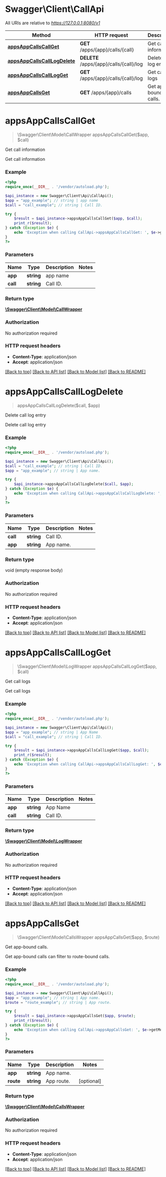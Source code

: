# Swagger\Client\CallApi

All URIs are relative to *https://127.0.0.1:8080/v1*

Method | HTTP request | Description
------------- | ------------- | -------------
[**appsAppCallsCallGet**](CallApi.md#appsAppCallsCallGet) | **GET** /apps/{app}/calls/{call} | Get call information
[**appsAppCallsCallLogDelete**](CallApi.md#appsAppCallsCallLogDelete) | **DELETE** /apps/{app}/calls/{call}/log | Delete call log entry
[**appsAppCallsCallLogGet**](CallApi.md#appsAppCallsCallLogGet) | **GET** /apps/{app}/calls/{call}/log | Get call logs
[**appsAppCallsGet**](CallApi.md#appsAppCallsGet) | **GET** /apps/{app}/calls | Get app-bound calls.


# **appsAppCallsCallGet**
> \Swagger\Client\Model\CallWrapper appsAppCallsCallGet($app, $call)

Get call information

Get call information

### Example
```php
<?php
require_once(__DIR__ . '/vendor/autoload.php');

$api_instance = new Swagger\Client\Api\CallApi();
$app = "app_example"; // string | app name
$call = "call_example"; // string | Call ID.

try {
    $result = $api_instance->appsAppCallsCallGet($app, $call);
    print_r($result);
} catch (Exception $e) {
    echo 'Exception when calling CallApi->appsAppCallsCallGet: ', $e->getMessage(), PHP_EOL;
}
?>
```

### Parameters

Name | Type | Description  | Notes
------------- | ------------- | ------------- | -------------
 **app** | **string**| app name |
 **call** | **string**| Call ID. |

### Return type

[**\Swagger\Client\Model\CallWrapper**](../Model/CallWrapper.md)

### Authorization

No authorization required

### HTTP request headers

 - **Content-Type**: application/json
 - **Accept**: application/json

[[Back to top]](#) [[Back to API list]](../../README.md#documentation-for-api-endpoints) [[Back to Model list]](../../README.md#documentation-for-models) [[Back to README]](../../README.md)

# **appsAppCallsCallLogDelete**
> appsAppCallsCallLogDelete($call, $app)

Delete call log entry

Delete call log entry

### Example
```php
<?php
require_once(__DIR__ . '/vendor/autoload.php');

$api_instance = new Swagger\Client\Api\CallApi();
$call = "call_example"; // string | Call ID.
$app = "app_example"; // string | App name.

try {
    $api_instance->appsAppCallsCallLogDelete($call, $app);
} catch (Exception $e) {
    echo 'Exception when calling CallApi->appsAppCallsCallLogDelete: ', $e->getMessage(), PHP_EOL;
}
?>
```

### Parameters

Name | Type | Description  | Notes
------------- | ------------- | ------------- | -------------
 **call** | **string**| Call ID. |
 **app** | **string**| App name. |

### Return type

void (empty response body)

### Authorization

No authorization required

### HTTP request headers

 - **Content-Type**: application/json
 - **Accept**: application/json

[[Back to top]](#) [[Back to API list]](../../README.md#documentation-for-api-endpoints) [[Back to Model list]](../../README.md#documentation-for-models) [[Back to README]](../../README.md)

# **appsAppCallsCallLogGet**
> \Swagger\Client\Model\LogWrapper appsAppCallsCallLogGet($app, $call)

Get call logs

Get call logs

### Example
```php
<?php
require_once(__DIR__ . '/vendor/autoload.php');

$api_instance = new Swagger\Client\Api\CallApi();
$app = "app_example"; // string | App Name
$call = "call_example"; // string | Call ID.

try {
    $result = $api_instance->appsAppCallsCallLogGet($app, $call);
    print_r($result);
} catch (Exception $e) {
    echo 'Exception when calling CallApi->appsAppCallsCallLogGet: ', $e->getMessage(), PHP_EOL;
}
?>
```

### Parameters

Name | Type | Description  | Notes
------------- | ------------- | ------------- | -------------
 **app** | **string**| App Name |
 **call** | **string**| Call ID. |

### Return type

[**\Swagger\Client\Model\LogWrapper**](../Model/LogWrapper.md)

### Authorization

No authorization required

### HTTP request headers

 - **Content-Type**: application/json
 - **Accept**: application/json

[[Back to top]](#) [[Back to API list]](../../README.md#documentation-for-api-endpoints) [[Back to Model list]](../../README.md#documentation-for-models) [[Back to README]](../../README.md)

# **appsAppCallsGet**
> \Swagger\Client\Model\CallsWrapper appsAppCallsGet($app, $route)

Get app-bound calls.

Get app-bound calls can filter to route-bound calls.

### Example
```php
<?php
require_once(__DIR__ . '/vendor/autoload.php');

$api_instance = new Swagger\Client\Api\CallApi();
$app = "app_example"; // string | App name.
$route = "route_example"; // string | App route.

try {
    $result = $api_instance->appsAppCallsGet($app, $route);
    print_r($result);
} catch (Exception $e) {
    echo 'Exception when calling CallApi->appsAppCallsGet: ', $e->getMessage(), PHP_EOL;
}
?>
```

### Parameters

Name | Type | Description  | Notes
------------- | ------------- | ------------- | -------------
 **app** | **string**| App name. |
 **route** | **string**| App route. | [optional]

### Return type

[**\Swagger\Client\Model\CallsWrapper**](../Model/CallsWrapper.md)

### Authorization

No authorization required

### HTTP request headers

 - **Content-Type**: application/json
 - **Accept**: application/json

[[Back to top]](#) [[Back to API list]](../../README.md#documentation-for-api-endpoints) [[Back to Model list]](../../README.md#documentation-for-models) [[Back to README]](../../README.md)


